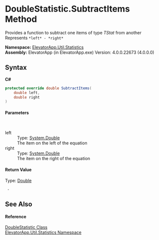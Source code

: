# DoubleStatistic.SubtractItems Method 
 

Provides a function to subtract one items of type *TStat* from another 
Represents `*left* - *right*`


**Namespace:**&nbsp;<a href="N_ElevatorApp_Util_Statistics">ElevatorApp.Util.Statistics</a><br />**Assembly:**&nbsp;ElevatorApp (in ElevatorApp.exe) Version: 4.0.0.22673 (4.0.0.0)

## Syntax

**C#**<br />
``` C#
protected override double SubtractItems(
	double left,
	double right
)
```


#### Parameters
&nbsp;<dl><dt>left</dt><dd>Type: <a href="http://msdn2.microsoft.com/en-us/library/643eft0t" target="_blank">System.Double</a><br />The item on the left of the equation</dd><dt>right</dt><dd>Type: <a href="http://msdn2.microsoft.com/en-us/library/643eft0t" target="_blank">System.Double</a><br />The item on the right of the equation</dd></dl>

#### Return Value
Type: <a href="http://msdn2.microsoft.com/en-us/library/643eft0t" target="_blank">Double</a><br />
```
 - 
```


## See Also


#### Reference
<a href="T_ElevatorApp_Util_Statistics_DoubleStatistic">DoubleStatistic Class</a><br /><a href="N_ElevatorApp_Util_Statistics">ElevatorApp.Util.Statistics Namespace</a><br />